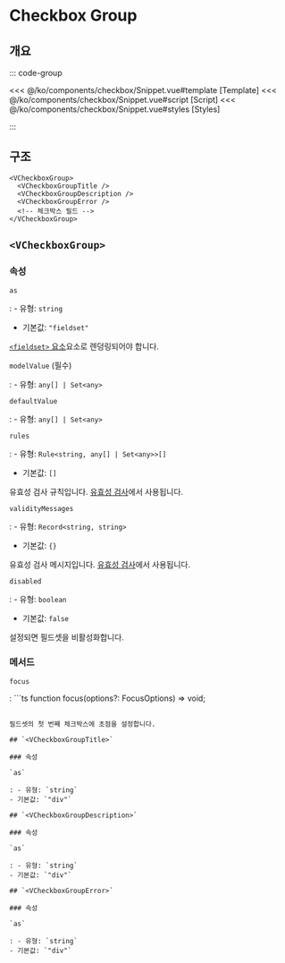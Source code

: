 <script setup lang="ts">
import Snippet from "./Snippet.vue";
</script>

# Checkbox Group

## 개요

<VComponentPreview>
  <Snippet />
</VComponentPreview>

::: code-group

<<< @/ko/components/checkbox/Snippet.vue#template [Template]
<<< @/ko/components/checkbox/Snippet.vue#script [Script]
<<< @/ko/components/checkbox/Snippet.vue#styles [Styles]

:::

## 구조

```vue-html
<VCheckboxGroup>
  <VCheckboxGroupTitle />
  <VCheckboxGroupDescription />
  <VCheckboxGroupError />
  <!-- 체크박스 필드 -->
</VCheckboxGroup>
```

## `<VCheckboxGroup>`

### 속성

`as`

: - 유형: `string`
  - 기본값: `"fieldset"`

  [`<fieldset>` 요소](https://developer.mozilla.org/ko/docs/Web/HTML/Element/fieldset)요소로 렌덩링되어야 합니다.

`modelValue` (필수)

: - 유형: `any[] | Set<any>`

`defaultValue`

: - 유형: `any[] | Set<any>`

`rules`

: - 유형: `Rule<string, any[] | Set<any>>[]`
  - 기본값: `[]`

  유효성 검사 규칙입니다. [유효성 검사](/ko/guide/validation/)에서 사용됩니다.

`validityMessages`

: - 유형: `Record<string, string>`
  - 기본값: `{}`

  유효성 검사 메시지입니다. [유효성 검사](/ko/guide/validation/)에서 사용됩니다.

`disabled`

: - 유형: `boolean`
  - 기본값: `false`

  설정되면 필드셋을 비활성화합니다.

### 메서드

`focus`

: ```ts
  function focus(options?: FocusOptions) => void;
  ```

  필드셋의 첫 번째 체크박스에 초점을 설정합니다.

## `<VCheckboxGroupTitle>`

### 속성

`as`

: - 유형: `string`
  - 기본값: `"div"`

## `<VCheckboxGroupDescription>`

### 속성

`as`

: - 유형: `string`
  - 기본값: `"div"`

## `<VCheckboxGroupError>`

### 속성

`as`

: - 유형: `string`
  - 기본값: `"div"`
